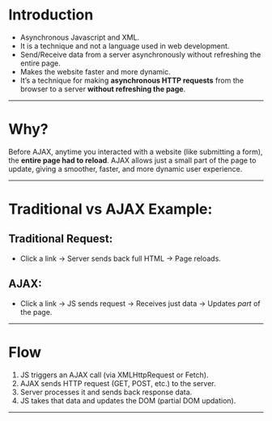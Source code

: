 # Introduction
- Asynchronous Javascript and XML.
- It is a technique and not a language used in web development.
- Send/Receive data from a server asynchronously without refreshing the entire page.
- Makes the website faster and more dynamic.
- It’s a technique for making **asynchronous HTTP requests** from the browser to a server **without refreshing the page**.

---
# Why?
Before AJAX, anytime you interacted with a website (like submitting a form), the **entire page had to reload**. AJAX allows just a small part of the page to update, giving a smoother, faster, and more dynamic user experience.

---
# Traditional vs AJAX Example:
##  Traditional Request:
- Click a link → Server sends back full HTML → Page reloads.
##  AJAX:
- Click a link → JS sends request → Receives just data → Updates _part_ of the page.

---
# Flow
1. JS triggers an AJAX call (via XMLHttpRequest or Fetch).
2. AJAX sends HTTP request (GET, POST, etc.) to the server.
3. Server processes it and sends back response data.
4. JS takes that data and updates the DOM (partial DOM updation).

---










